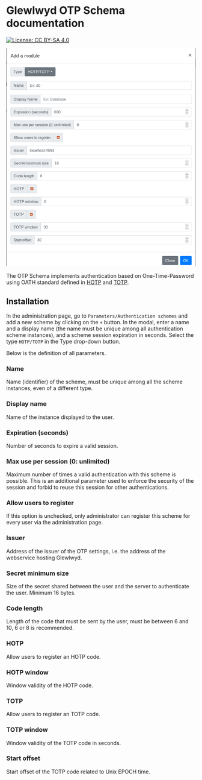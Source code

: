 # Glewlwyd OTP Schema documentation

[![License: CC BY-SA 4.0](https://licensebuttons.net/l/by-sa/4.0/80x15.png)](https://creativecommons.org/licenses/by-sa/4.0/)

![scheme-otp](screenshots/scheme-otp.png)

The OTP Schema implements authentication based on One-Time-Password using OATH standard defined in [HOTP](https://tools.ietf.org/html/rfc4226) and [TOTP](https://tools.ietf.org/html/rfc6238).

## Installation

In the administration page, go to `Parameters/Authentication schemes` and add a new scheme by clicking on the `+` button. In the modal, enter a name and a display name (the name must be unique among all authentication scheme instances), and a scheme session expiration in seconds.
Select the type `HOTP/TOTP` in the Type drop-down button.

Below is the definition of all parameters.

### Name

Name (identifier) of the scheme, must be unique among all the scheme instances, even of a different type.

### Display name

Name of the instance displayed to the user.

### Expiration (seconds)

Number of seconds to expire a valid session.

### Max use per session (0: unlimited)

Maximum number of times a valid authentication with this scheme is possible. This is an additional parameter used to enforce the security of the session and forbid to reuse this session for other authentications.

### Allow users to register

If this option is unchecked, only administrator can register this scheme for every user via the administration page.

### Issuer

Address of the issuer of the OTP settings, i.e. the address of the webservice hosting Glewlwyd.

### Secret minimum size

Size of the secret shared between the user and the server to authenticate the user. Minimum 16 bytes.

### Code length

Length of the code that must be sent by the user, must be between 6 and 10, 6 or 8 is recommended.

### HOTP

Allow users to register an HOTP code.

### HOTP window

Window validity of the HOTP code.

### TOTP

Allow users to register an TOTP code.

### TOTP window

Window validity of the TOTP code in seconds.

### Start offset

Start offset of the TOTP code related to Unix EPOCH time.
